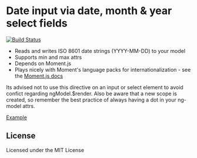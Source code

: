 Date input via date, month & year select fields
===============================================

[![Build Status](https://travis-ci.org/sambs/angular-date-select.png?branch=master)](https://travis-ci.org/sambs/angular-date-select)

 - Reads and writes ISO 8601 date strings (YYYY-MM-DD) to your model 
 - Supports min and max attrs 
 - Depends on Moment.js 
 - Plays nicely with Moment's language packs for internationalization - see the [Moment.js docs](http://momentjs.com/docs/#/i18n/)

Its advised not to use this directive on an input or select element to avoid confict regarding ngModel.$render. Also be aware that a new scope is created, so remember the best practice of always having a dot in your ng-model attrs.

[Example](http://sambs.github.io/angular-date-select/)

License
-------

Licensed under the MIT License

